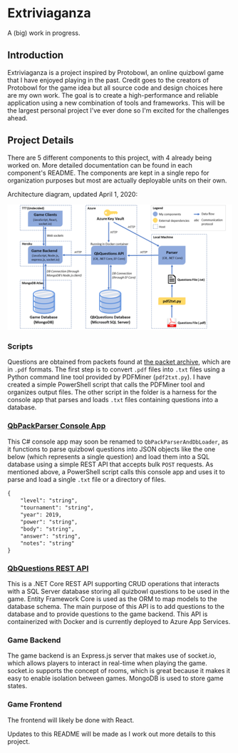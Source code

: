 # Extriviaganza

A (big) work in progress.

## Introduction

Extriviaganza is a project inspired by Protobowl, an online quizbowl game that I have enjoyed playing in the past. Credit goes to the creators of Protobowl for the game idea but all source code and design choices here are my own work. The goal is to create a high-performance and reliable application using a new combination of tools and frameworks. This will be the largest personal project I've ever done so I'm excited for the challenges ahead.

## Project Details

There are 5 different components to this project, with 4 already being worked on. More detailed documentation can be found in each component's README. The components are kept in a single repo for organization purposes but most are actually deployable units on their own.

Architecture diagram, updated April 1, 2020:

![Architecture-Diagram](architecture_diagram.png)

### Scripts

Questions are obtained from packets found at [the packet archive](http://quizbowlpackets.com/), which are in `.pdf` formats. The first step is to convert `.pdf` files into `.txt` files using a Python command line tool provided by PDFMiner (`pdf2txt.py`). I have created a simple PowerShell script that calls the PDFMiner tool and organizes output files. The other script in the folder is a harness for the console app that parses and loads `.txt` files containing questions into a database.

### [QbPackParser Console App](https://github.com/sherryhli/Extriviaganza/tree/master/QbPackParser)

This C# console app may soon be renamed to `QbPackParserAndDbLoader`, as it functions to parse quizbowl questions into JSON objects like the one below (which represents a single question) and load them into a SQL database using a simple REST API that accepts bulk `POST` requests. As mentioned above, a PowerShell script calls this console app and uses it to parse and load a single `.txt` file or a directory of files.

```
{
    "level": "string",
    "tournament": "string",
    "year": 2019,
    "power": "string",
    "body": "string",
    "answer": "string",
    "notes": "string"
}
```

### [QbQuestions REST API](https://github.com/sherryhli/Extriviaganza/tree/master/QbQuestionsAPI)

This is a .NET Core REST API supporting CRUD operations that interacts with a SQL Server database storing all quizbowl questions to be used in the game. Entity Framework Core is used as the ORM to map models to the database schema. The main purpose of this API is to add questions to the database and to provide questions to the game backend. This API is containerized with Docker and is currently deployed to Azure App Services.

### Game Backend

The game backend is an Express.js server that makes use of socket.io, which allows players to interact in real-time when playing the game. socket.io supports the concept of rooms, which is great because it makes it easy to enable isolation between games. MongoDB is used to store game states.

### Game Frontend

The frontend will likely be done with React.

Updates to this README will be made as I work out more details to this project.